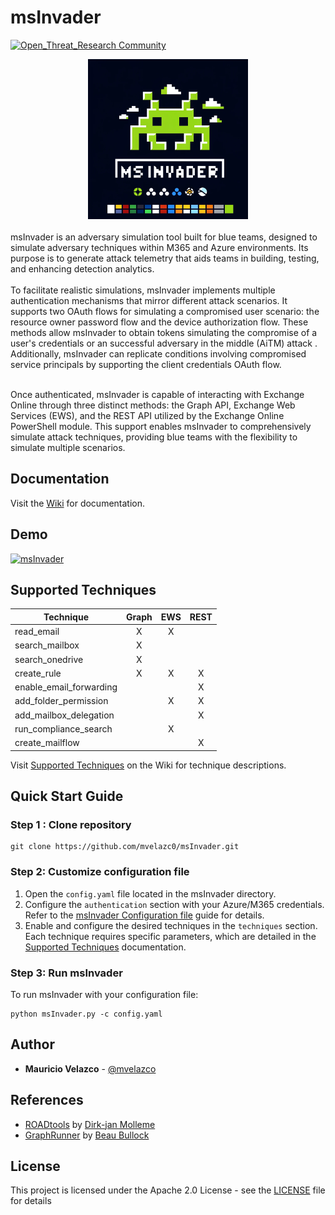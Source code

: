 # msInvader
[![Open_Threat_Research Community](https://img.shields.io/badge/Open_Threat_Research-Community-brightgreen.svg)](https://twitter.com/OTR_Community)

<div align="center">
    <img src="img/msInvader.png" alt="msInvader logo">
</div>
<br>
msInvader is an adversary simulation tool built for blue teams, designed to simulate adversary techniques within M365 and Azure environments. Its purpose is to generate attack telemetry that aids teams in building, testing, and enhancing detection analytics. <br> <br>
To facilitate realistic simulations, msInvader implements multiple authentication mechanisms that mirror different attack scenarios. It supports two OAuth flows for simulating a compromised user scenario: the resource owner password flow and the device authorization flow. These methods allow msInvader to obtain tokens simulating the compromise of a user's credentials or an successful adversary in the middle (AiTM) attack . Additionally, msInvader can replicate conditions involving compromised service principals by supporting the client credentials OAuth flow.<br><br>

Once authenticated, msInvader is capable of interacting with Exchange Online through three distinct methods: the Graph API, Exchange Web Services (EWS), and the REST API utilized by the Exchange Online PowerShell module. This support enables msInvader to comprehensively simulate attack techniques, providing blue teams with the flexibility to simulate multiple scenarios. 

## Documentation

Visit the [Wiki](https://github.com/mvelazc0/msInvader/wiki/) for documentation.

## Demo

[![msInvader](https://img.youtube.com/vi/a6iUrufyXRE/0.jpg)](https://www.youtube.com/watch?v=a6iUrufyXRE)


## Supported Techniques

<div align="center">

| Technique                | Graph | EWS | REST |
|--------------------------|:-----:|:---:|:----:|
| read_email               | X     | X   |      |
| search_mailbox           | X     |     |      |
| search_onedrive          | X     |     |      |
| create_rule              | X     | X   | X    |
| enable_email_forwarding  |       |     | X    |
| add_folder_permission    |       | X   | X    |
| add_mailbox_delegation   |       |     | X    |
| run_compliance_search    |       | X   |      |
| create_mailflow          |       |     | X    |

</div>


Visit [Supported Techniques](https://github.com/mvelazc0/msInvader/wiki/Supported-Techniques) on the Wiki for technique descriptions.


## Quick Start Guide

### Step 1 : Clone repository 

````
git clone https://github.com/mvelazc0/msInvader.git
````

### Step 2: Customize configuration file

1. Open the `config.yaml` file located in the msInvader directory.
2. Configure the `authentication` section with your Azure/M365 credentials. Refer to the [msInvader Configuration file](https://github.com/mvelazc0/msInvader/wiki/msInvader-Configuration-File) guide for details.
3. Enable and configure the desired techniques in the `techniques` section. Each technique requires specific parameters, which are detailed in the [Supported Techniques](https://github.com/mvelazc0/msInvader/wiki/Supported-Techniques) documentation.

### Step 3: Run msInvader

To run msInvader with your configuration file:

````
python msInvader.py -c config.yaml
````

## Author

* **Mauricio Velazco** - [@mvelazco](https://twitter.com/mvelazco)

## References

* [ROADtools](https://github.com/dirkjanm/ROADtools) by [Dirk-jan Molleme](https://twitter.com/_dirkjan)
* [GraphRunner](https://github.com/dafthack/GraphRunner) by [Beau Bullock](https://twitter.com/dafthack)

## License

This project is licensed under the Apache 2.0 License - see the [LICENSE](LICENSE) file for details
